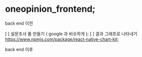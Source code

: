 # oneopinion_frontend;
back end 이전

[  ] 설문조사 폼 만들기 ( google 과 비슷하게 );
[  ] 결과 그래프로 나타내기 https://www.npmjs.com/package/react-native-chart-kit;

back end 이후

